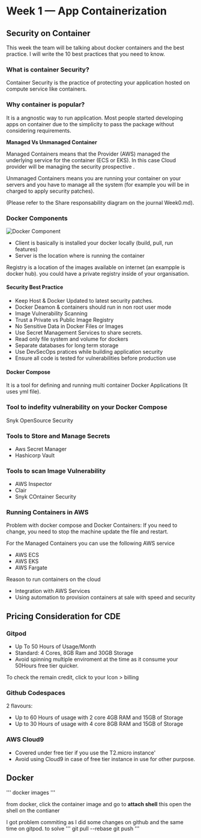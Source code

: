 # Week 1 — App Containerization

## **Security on Container**

This week the team will be talking about docker containers and the best practice.
I will write the 10 best practices that you need to know.


### **What is container Security?**
Container Security is the practice of protecting your application hosted on compute service like  containers.

### **Why container is popular?**
It is a angnostic way to run application.
Most people started developing apps on container due to the simplicity to pass the package without considering requirements.


**Managed Vs Unmanaged Container**

Managed Containers means that the Provider (AWS) managed the underlying service for the container (ECS or EKS). In this case Cloud provider will be managing the security prospective .

Unmanaged Containers means you are running your container on your servers and you have to manage all the system (for example you will be in charged to apply security patches).

(Please refer to the Share responsability diagram on the journal Week0.md).




### **Docker Components**
![Docker Component](https://docs.docker.com/engine/images/architecture.svg)

- Client is basically is installed your docker locally (build, pull, run features)
- Server is the location where is running the container

Registry is a location of the images available on internet (an exampple is docker hub). you could have a private registry inside of your organisation.

#### **Security Best Practice**
- Keep Host & Docker Updated to latest security patches.
- Docker Deamon & containers should run in non root user mode
- Image Vulnerability Scanning
- Trust a Private vs Public Image Registry
- No Sensitive Data in Docker Files or Images
- Use Secret Management Services to share secrets.
- Read only file system and volume for dockers
- Separate databases for long term storage
- Use DevSecOps pratices while building application security
- Ensure all code is tested for vulnerabilities before production use


#### **Docker Compose** 
It is a tool for defining and running multi container Docker Applications (It uses yml file).

### Tool to indefity vulnerability on your Docker Compose
Snyk OpenSource Security

### Tools to Store and Manage Secrets
- Aws Secret Manager
- Hashicorp Vault

### Tools to scan Image Vulnerability
- AWS Inspector
- Clair
- Snyk COntainer Security

### Running Containers in AWS
Problem with docker compose and Docker Containers: If you need to change, you need to stop the machine update the file and restart.

For the Managed Containers you can use the following AWS service
- AWS ECS
- AWS EKS
- AWS Fargate

Reason to run containers on the cloud
- Integration with AWS Services
- Using automation to provision containers at sale with speed and security



## Pricing Consideration for CDE

### Gitpod
- Up To 50 Hours of Usage/Month
- Standard: 4 Cores, 8GB Ram and 30GB Storage
- Avoid spinning multiple enviroment at the time as it consume your 50Hours free tier quicker.

To check the remain credit, click to your Icon > billing
 
 ### Github Codespaces
 2 flavours:
 - Up to 60 Hours of usage with 2 core 4GB RAM and 15GB of Storage
- Up to 30 Hours of usage with 4 core 8GB RAM and 15GB of Storage

### AWS Cloud9
- Covered under free tier if you use the T2.micro instance'
- Avoid using Cloud9 in case of free tier instance in use for other purpose.



## Docker

'''
docker images
'''

from docker, click the container image and go to  **attach shell** this open the shell on the contianer


I got problem commiting as I did some changes on github and the same time on gitpod. to solve 
'''
git pull --rebase
git push
'''
